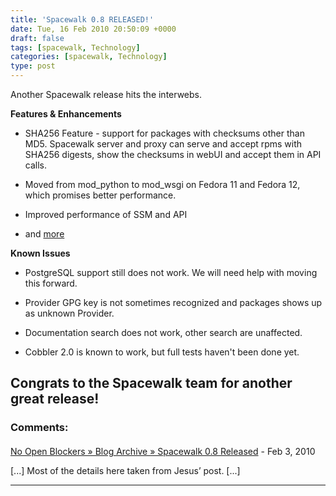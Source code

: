 ```yaml
---
title: 'Spacewalk 0.8 RELEASED!'
date: Tue, 16 Feb 2010 20:50:09 +0000
draft: false
tags: [spacewalk, Technology]
categories: [spacewalk, Technology]
type: post
---
```


Another Spacewalk release hits the interwebs.

**Features & Enhancements**

*   ﻿SHA256 Feature - support for packages with checksums other than MD5. Spacewalk server and proxy can serve and accept rpms with SHA256 digests, show the checksums in webUI and accept them in API calls.

*   Moved from mod\_python to mod\_wsgi on Fedora 11 and Fedora 12, which promises better performance.

*   ﻿Improved performance of SSM and API

*   and [more](https://www.redhat.com/archives/spacewalk-announce-list/2010-February/msg00000.html)

**Known Issues**

*   PostgreSQL support still does not work. We will need help with moving this forward.

*   Provider GPG key is not sometimes recognized and packages shows up as unknown Provider.

*   Documentation search does not work, other search are unaffected.

*   Cobbler 2.0 is known to work, but full tests haven't been done yet.

Congrats to the Spacewalk team for another great release!
---
### Comments:
####
[No Open Blockers &raquo; Blog Archive &raquo; Spacewalk 0.8 Released](http://noopenblockers.com/2010/02/17/spacewalk-0-8-released/ "") - <time datetime="2010-02-17 10:49:21">Feb 3, 2010</time>

\[...\] Most of the details here taken from Jesus’ post. \[...\]
<hr />
